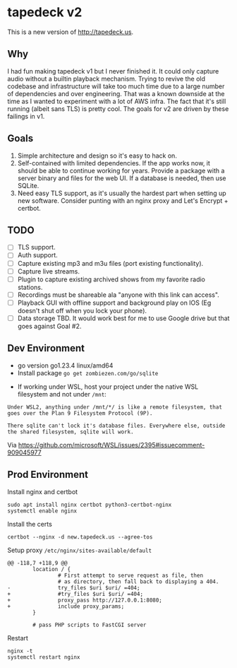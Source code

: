 # tapedeck v2
This is a new version of http://tapedeck.us.

## Why
I had fun making tapedeck v1 but I never finished it.  It could only capture audio without a builtin playback mechanism.  Trying to revive the old codebase and infrastructure will take too much time due to a large number of dependencies and over engineering.  That was a known downside at the time as I wanted to experiment with a lot of AWS infra.  The fact that it's still running (albeit sans TLS) is pretty cool.  The goals for v2 are driven by these failings in v1.

## Goals
1. Simple architecture and design so it's easy to hack on.
2. Self-contained with limited dependencies. If the app works now, it should be able to continue working for years. Provide a package with a server binary and files for the web UI. If a database is needed, then use SQLite.
3. Need easy TLS support, as it's usually the hardest part when setting up new software. Consider punting with an nginx proxy and Let's Encrypt + certbot.

## TODO
- [ ] TLS support.
- [ ] Auth support.
- [ ] Capture existing mp3 and m3u files (port existing functionality).
- [ ] Capture live streams.
- [ ] Plugin to capture existing archived shows from my favorite radio stations.
- [ ] Recordings must be shareable ala "anyone with this link can access".
- [ ] Playback GUI with offline support and background play on IOS (Eg doesn't shut off when you lock your phone).
- [ ] Data storage TBD.  It would work best for me to use Google drive but that goes against Goal #2.

## Dev Environment
- go version go1.23.4 linux/amd64
- Install package ```go get zombiezen.com/go/sqlite```
* If working under WSL, host your project under the native WSL filesystem and not under `/mnt`:
```
Under WSL2, anything under /mnt/*/ is like a remote filesystem, that goes over the Plan 9 Filesystem Protocol (9P).

There sqlite can't lock it's database files. Everywhere else, outside the shared filesystem, sqlite will work.
```
Via https://github.com/microsoft/WSL/issues/2395#issuecomment-909045977

## Prod Environment
Install nginx and certbot
```
sudo apt install nginx certbot python3-certbot-nginx
systemctl enable nginx
```

Install the certs
```
certbot --nginx -d new.tapedeck.us --agree-tos
```

Setup proxy `/etc/nginx/sites-available/default`
```
@@ -118,7 +118,9 @@
        location / {
                # First attempt to serve request as file, then
                # as directory, then fall back to displaying a 404.
-               try_files $uri $uri/ =404;
+               #try_files $uri $uri/ =404;
+               proxy_pass http://127.0.0.1:8080;
+               include proxy_params;
        }

        # pass PHP scripts to FastCGI server
```

Restart
```
nginx -t
systemctl restart nginx
```